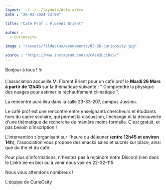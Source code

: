 ```yaml
---
layout: ../../../layouts/Actu.astro
date : "26-03-2024 23:00"

title: "Café Prof : Florent Brient"

auteur :
  - curieosity

image : "/assets/fildactus/evenements/03-26-curieosity.jpg"

source : "https://www.instagram.com/p/C4sn3LciUvS/"
---
```


Bonjour à tous ! ☕

L'association accueille M. Florent Brient pour un café prof le __Mardi 26 Mars à partir de 12h45__ sur la thématique suivante : " Comprendre la physique des nuages pour estimer le réchauffement climatique ".

La rencontre aura lieu dans la salle 23-33-207, campus Jussieu.

Le café prof est une rencontre entre enseignants chercheurs et étudiants hors du cadre scolaire, qui permet la discussion, l'échange et la découverte d'une thématique de recherche de manière moins formelle. C'est gratuit, et pas besoin d'inscription !

L'intervention s'organisant sur l'heure du déjeuner (__entre 12h45 et environ 14h__), l'association vous propose des snacks salés et sucrés sur place, ainsi que du thé et du café.

Pour plus d'informations, n'hésitez pas à rejoindre notre Discord (lien dans le Linktr.ee en bio) ou à venir nous voir en 22-32-115.

Nous vous attendons nombreux !

L'équipe de CurieOsity
